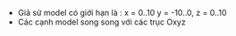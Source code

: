 - Giả sử model có giới hạn là : x = 0..10 y = -10..0, z = 0..10
- Các cạnh model song song với các trục Oxyz 
